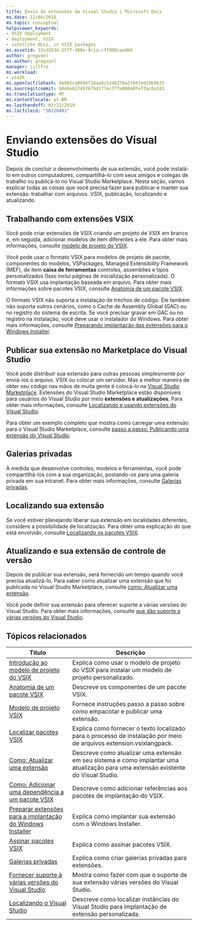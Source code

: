 ```yaml
---
title: Envio de extensões do Visual Studio | Microsoft Docs
ms.date: 11/04/2016
ms.topic: conceptual
helpviewer_keywords:
- VSIX deployment
- deployment, VSIX
- satellite DLLs, in VSIX packages
ms.assetid: 13cd263d-25f7-488e-9c1a-cff908caedb6
author: gregvanl
ms.author: gregvanl
manager: jillfra
ms.workload:
- vssdk
ms.openlocfilehash: 0a002ca0696f18aa8c524b27be27047ed29b9b25
ms.sourcegitcommit: b0d8e61745f67bd1f7ecf7fe080a0fe73ac6a181
ms.translationtype: MT
ms.contentlocale: pt-BR
ms.lasthandoff: 02/22/2019
ms.locfileid: "56720491"
---
```

# <a name="shipping-visual-studio-extensions"></a>Enviando extensões do Visual Studio
Depois de concluir o desenvolvimento de sua extensão, você pode instalá-lo em outros computadores, compartilhá-lo com seus amigos e colegas de trabalho ou publicá-lo no Visual Studio Marketplace. Nesta seção, vamos explicar todas as coisas que você precisa fazer para publicar e manter sua extensão: trabalhar com arquivos. VSIX, publicação, localizando e atualizando.

## <a name="working-with-vsix-extensions"></a>Trabalhando com extensões VSIX
 Você pode criar extensões de VSIX criando um projeto de VSIX em branco e, em seguida, adicionar modelos de item diferentes a ele. Para obter mais informações, consulte [modelo de projeto do VSIX](../extensibility/vsix-project-template.md).

 Você pode usar o formato VSIX para modelos de projeto de pacote, componentes do modelos, VSPackages, Managed Extensibility Framework (MEF), de item **caixa de ferramentas** controles, assemblies e tipos personalizados (Isso inclui páginas de inicialização personalizada). O formato VSIX usa implantação baseada em arquivo. Para obter mais informações sobre pacotes VSIX, consulte [Anatomia de um pacote VSIX](../extensibility/anatomy-of-a-vsix-package.md).

 O formato VSIX não suporta a instalação de trechos de código. Ele também não suporta outros cenários, como o Cache de Assembly Global (GAC) ou no registro do sistema de escrita. Se você precisar gravar em GAC ou no registro na instalação, você deve usar o instalador do Windows. Para obter mais informações, consulte [Preparando implantação das extensões para o Windows Installer](../extensibility/preparing-extensions-for-windows-installer-deployment.md).

## <a name="publishing-your-extension-to-the-visual-studio-marketplace"></a>Publicar sua extensão no Marketplace do Visual Studio
 Você pode distribuir sua extensão para outras pessoas simplesmente por enviá-los o arquivo. VSIX ou colocar um servidor. Mas a melhor maneira de obter seu código nas mãos de muita gente é colocá-lo na [Visual Studio Marketplace](https://marketplace.visualstudio.com/vs). Extensões do Visual Studio Marketplace estão disponíveis para usuários do Visual Studio por meio **extensões e atualizações**. Para obter mais informações, consulte [Localizando e usando extensões do Visual Studio](../ide/finding-and-using-visual-studio-extensions.md).

 Para obter um exemplo completo que mostra como carregar uma extensão para o Visual Studio Marketplace, consulte [passo a passo: Publicando uma extensão do Visual Studio](../extensibility/walkthrough-publishing-a-visual-studio-extension.md).

## <a name="private-galleries"></a>Galerias privadas
 À medida que desenvolve controles, modelos e ferramentas, você pode compartilhá-los com a sua organização, postando-os para uma galeria privada em sua intranet. Para obter mais informações, consulte [Galerias privadas](../extensibility/private-galleries.md).

## <a name="localizing-your-extension"></a>Localizando sua extensão
 Se você estiver planejando liberar sua extensão em localidades diferentes, considere a possibilidade de localização. Para obter uma explicação do que está envolvido, consulte [Localizando os pacotes VSIX](../extensibility/localizing-vsix-packages.md).

## <a name="updating-and-versioning-your-extension"></a>Atualizando e sua extensão de controle de versão
 Depois de publicar sua extensão, será fornecido um tempo quando você precisa atualizá-lo. Para saber como atualizar uma extensão que foi publicada no Visual Studio Marketplace, consulte [como: Atualizar uma extensão](../extensibility/how-to-update-a-visual-studio-extension.md).

 Você pode definir sua extensão para oferecer suporte a várias versões do Visual Studio. Para obter mais informações, consulte [que dão suporte a várias versões do Visual Studio](../extensibility/supporting-multiple-versions-of-visual-studio.md).

## <a name="related-topics"></a>Tópicos relacionados

|Título|Descrição|
|-----------|-----------------|
|[Introdução ao modelo de projeto do VSIX](../extensibility/getting-started-with-the-vsix-project-template.md)|Explica como usar o modelo de projeto do VSIX para instalar um modelo de projeto personalizado.|
|[Anatomia de um pacote VSIX](../extensibility/anatomy-of-a-vsix-package.md)|Descreve os componentes de um pacote VSIX.|
|[Modelo de projeto VSIX](../extensibility/vsix-project-template.md)|Fornece instruções passo a passo sobre como empacotar e publicar uma extensão.|
|[Localizar pacotes VSIX](../extensibility/localizing-vsix-packages.md)|Explica como fornecer o texto localizado para o processo de instalação por meio de arquivos extension.vsixlangpack.|
|[Como: Atualizar uma extensão](../extensibility/how-to-update-a-visual-studio-extension.md)|Descreve como atualizar uma extensão em seu sistema e como implantar uma atualização para uma extensão existente do Visual Studio.|
|[Como: Adicionar uma dependência a um pacote VSIX](../extensibility/how-to-add-a-dependency-to-a-vsix-package.md)|Descreve como adicionar referências aos pacotes de implantação do VSIX.|
|[Preparar extensões para a implantação do Windows Installer](../extensibility/preparing-extensions-for-windows-installer-deployment.md)|Explica como implantar sua extensão com o Windows Installer.|
|[Assinar pacotes VSIX](../extensibility/signing-vsix-packages.md)|Explica como assinar pacotes VSIX.|
|[Galerias privadas](../extensibility/private-galleries.md)|Explica como criar galerias privadas para extensões.|
|[Fornecer suporte à várias versões do Visual Studio](../extensibility/supporting-multiple-versions-of-visual-studio.md)|Mostra como fazer com que o suporte de sua extensão várias versões do Visual Studio.|
|[Localizando o Visual Studio](locating-visual-studio.md)|Descreve como localizar instâncias do Visual Studio para implantação de extensão personalizada.|

